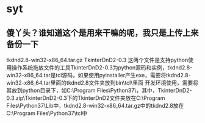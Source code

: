 # syt
傻丫头？谁知道这个是用来干嘛的呢，我只是上传上来备份一下
--
tkdnd2.8-win32-x86_64.tar.gz 
TkinterDnD2-0.3 
这两个文件是支持python使用操作系统拖放文件的工具TkinterDnD2-0.3为python源码和实例，tkdnd2.8-win32-x86_64.tar是tcl源码，如果使用pyinstaller产生exe，需要将tkdnd2.8-win32-x86_64.tar里面的tkdnd2.8文件夹放到bin\tcl\里面
	开发环境使用，需要将其放到python目录下，如C:\Program Files\Python37\，其中，TkinterDnD2-0.3.zip\TkinterDnD2-0.3下的TkinterDnD2文件夹放在C:\Program Files\Python37\Lib中，tkdnd2.8-win32-x86_64.tar.gz中的tkdnd2.8放在C:\Program Files\Python37\tcl中

